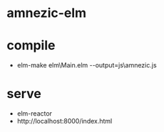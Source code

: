 # amnezic-elm

# compile
* elm-make elm\Main.elm --output=js\amnezic.js

# serve
* elm-reactor
* http://localhost:8000/index.html
